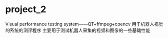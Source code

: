 # project_2
Visual performance testing system——QT+ffmpeg+opencv
用于机器人视觉的系统的测评程序
主要用于测试机器人采集的视频和图像的一些基础性能



